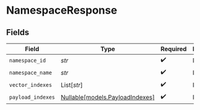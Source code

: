 # NamespaceResponse


## Fields

| Field                                                          | Type                                                           | Required                                                       | Description                                                    |
| -------------------------------------------------------------- | -------------------------------------------------------------- | -------------------------------------------------------------- | -------------------------------------------------------------- |
| `namespace_id`                                                 | *str*                                                          | :heavy_check_mark:                                             | N/A                                                            |
| `namespace_name`                                               | *str*                                                          | :heavy_check_mark:                                             | N/A                                                            |
| `vector_indexes`                                               | List[*str*]                                                    | :heavy_check_mark:                                             | N/A                                                            |
| `payload_indexes`                                              | [Nullable[models.PayloadIndexes]](../models/payloadindexes.md) | :heavy_check_mark:                                             | N/A                                                            |